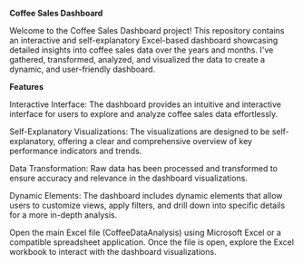 **Coffee Sales Dashboard**

Welcome to the Coffee Sales Dashboard project! This repository contains an interactive and self-explanatory Excel-based dashboard showcasing detailed insights into coffee sales data over the years and months. I've gathered, transformed, analyzed, and visualized the data to create a dynamic, and user-friendly dashboard.

**Features**

Interactive Interface: The dashboard provides an intuitive and interactive interface for users to explore and analyze coffee sales data effortlessly.

Self-Explanatory Visualizations: The visualizations are designed to be self-explanatory, offering a clear and comprehensive overview of key performance indicators and trends.

Data Transformation: Raw data has been processed and transformed to ensure accuracy and relevance in the dashboard visualizations.

Dynamic Elements: The dashboard includes dynamic elements that allow users to customize views, apply filters, and drill down into specific details for a more in-depth analysis.

Open the main Excel file (CoffeeDataAnalysis) using Microsoft Excel or a compatible spreadsheet application.
Once the file is open, explore the Excel workbook to interact with the dashboard visualizations.
